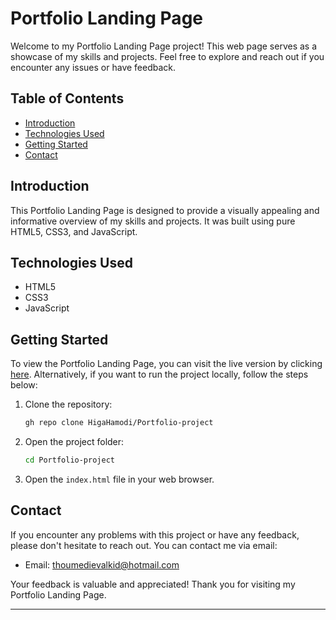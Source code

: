 # Portfolio Landing Page

Welcome to my Portfolio Landing Page project! This web page serves as a showcase of my skills and projects. Feel free to explore and reach out if you encounter any issues or have feedback.

## Table of Contents

- [Introduction](#introduction)
- [Technologies Used](#technologies-used)
- [Getting Started](#getting-started)
- [Contact](#contact)

## Introduction

This Portfolio Landing Page is designed to provide a visually appealing and informative overview of my skills and projects. It was built using pure HTML5, CSS3, and JavaScript.

## Technologies Used

- HTML5
- CSS3
- JavaScript

## Getting Started

To view the Portfolio Landing Page, you can visit the live version by clicking [here](https://higahamodi.github.io/Portfolio-project/). Alternatively, if you want to run the project locally, follow the steps below:

1. Clone the repository:

    ```bash
    gh repo clone HigaHamodi/Portfolio-project
    ```

2. Open the project folder:

    ```bash
    cd Portfolio-project
    ```

3. Open the `index.html` file in your web browser.

## Contact

If you encounter any problems with this project or have any feedback, please don't hesitate to reach out. You can contact me via email:

- Email: thoumedievalkid@hotmail.com

Your feedback is valuable and appreciated! Thank you for visiting my Portfolio Landing Page.

--- 
